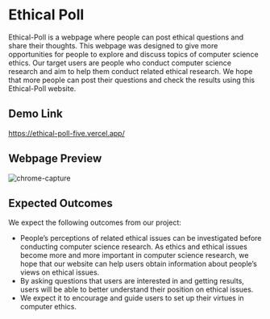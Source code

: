 # Ethical Poll

Ethical-Poll is a webpage where people can post ethical questions and share their thoughts. This webpage was designed to give more opportunities for people to explore and discuss topics of computer science ethics. Our target users are people who conduct computer science research and aim to help them conduct related ethical research. We hope that more people can post their questions and check the results using this Ethical-Poll website.

## Demo Link

https://ethical-poll-five.vercel.app/

## Webpage Preview

![chrome-capture](https://user-images.githubusercontent.com/87184009/147425698-791a4df3-6ea2-4f6d-b3e5-3ae320f07875.gif)

## Expected Outcomes

We expect the following outcomes from our project:

- People’s perceptions of related ethical issues can be investigated before conducting computer science research. As ethics and ethical issues become more and more important in computer science research, we hope that our website can help users obtain information about people’s views on ethical issues.
- By asking questions that users are interested in and getting results, users will be able to better understand their position on ethical issues.
- We expect it to encourage and guide users to set up their virtues in computer ethics.
